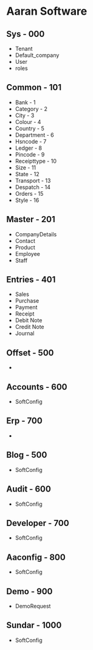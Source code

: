# Aaran Software

## Sys - 000

- Tenant
- Default_company
- User
- roles

## Common - 101
- Bank - 1
- Category - 2
- City - 3
- Colour - 4
- Country - 5
- Department - 6
- Hsncode - 7 
- Ledger - 8 
- Pincode - 9 
- Receipttype - 10
- Size - 11 
- State - 12 
- Transport - 13
- Despatch - 14
- Orders - 15
- Style - 16

##  Master - 201

- CompanyDetails
- Contact
- Product
- Employee
- Staff


## Entries - 401

- Sales
- Purchase
- Payment
- Receipt
- Debit Note
- Credit Note
- Journal

## Offset - 500
-


## Accounts - 600
- SoftConfig

## Erp - 700
-






## Blog - 500
- SoftConfig

## Audit - 600
- SoftConfig

## Developer - 700
- SoftConfig

## Aaconfig - 800
- SoftConfig

## Demo - 900
- DemoRequest

## Sundar - 1000
- SoftConfig































